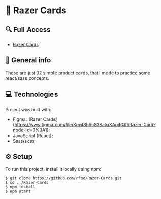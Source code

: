 # :green_heart: Razer Cards

## 🔍 Full Access

* [Razer Cards](https://razer-cards.vercel.app/)

## 📌 General info

These are just 02 simple product cards, that I made to practice some react/sass concepts.
	
## 💻 Technologies

Project was built with:

* Figma: [Razer Cards] (https://www.figma.com/file/Kqnt8hRcS3SatuXApiRQfl/Razer-Card?node-id=0%3A1);
* JavaScript (React);
* Sass/scss;

	
## :gear: Setup

To run this project, install it locally using npm:

```
$ git clone https://github.com/rfso/Razer-Cards.git
$ cd ../Razer-Cards
$ npm install
$ npm start
```